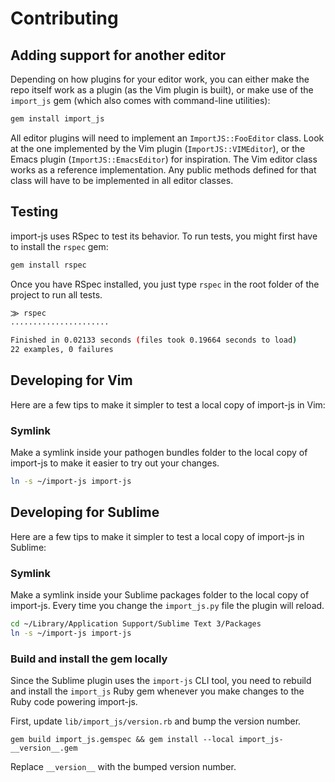 # Contributing

## Adding support for another editor

Depending on how plugins for your editor work, you can either make the repo
itself work as a plugin (as the Vim plugin is built), or make use of the
`import_js` gem (which also comes with command-line utilities):

```bash
gem install import_js
```

All editor plugins will need to implement an `ImportJS::FooEditor` class. Look
at the one implemented by the Vim plugin (`ImportJS::VIMEditor`), or the Emacs
plugin (`ImportJS::EmacsEditor`) for inspiration. The Vim editor class works as
a reference implementation. Any public methods defined for that class will have
to be implemented in all editor classes.

## Testing

import-js uses RSpec to test its behavior. To run tests, you might first have
to install the `rspec` gem:

```bash
gem install rspec
```

Once you have RSpec installed, you just type `rspec` in the root folder of the
project to run all tests.

```bash
⨠ rspec
......................

Finished in 0.02133 seconds (files took 0.19664 seconds to load)
22 examples, 0 failures
```

## Developing for Vim

Here are a few tips to make it simpler to test a local copy of import-js in
Vim:

### Symlink

Make a symlink inside your pathogen bundles folder to the local copy of
import-js to make it easier to try out your changes.

```bash
ln -s ~/import-js import-js
```

## Developing for Sublime

Here are a few tips to make it simpler to test a local copy of import-js in
Sublime:

### Symlink

Make a symlink inside your Sublime packages folder to the local copy of
import-js. Every time you change the `import_js.py` file the plugin will
reload.

```bash
cd ~/Library/Application Support/Sublime Text 3/Packages
ln -s ~/import-js import-js
```

### Build and install the gem locally

Since the Sublime plugin uses the `import-js` CLI tool, you need to rebuild and
install the `import_js` Ruby gem whenever you make changes to the Ruby code
powering import-js.

First, update `lib/import_js/version.rb` and bump the version number.

```
gem build import_js.gemspec && gem install --local import_js-__version__.gem
```

Replace `__version__` with the bumped version number.
